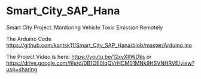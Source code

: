 # Smart_City_SAP_Hana
Smart City Project: Monitoring Vehicle Toxic Emission Remotely 

The Arduino Code
https://github.com/kantsk11/Smart_City_SAP_Hana/blob/master/Arduino.ino

The Project Video is here:
https://youtu.be/12xyXtlWDks
or
https://drive.google.com/file/d/0B1OE0IqQVrHCM01MNk9HSVNHRVE/view?usp=sharing
